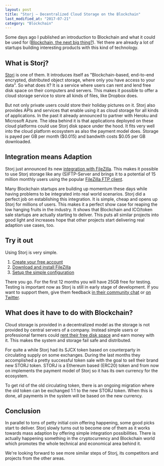 ```yaml
---
layout: post
title: "Storj – Decentralized Cloud Storage on the Blockchain"
last_modified_at: "2017-07-21"
category: "Blockchain"
---
```


Some days ago I published an introduction to Blockchain and what it could be used for (<a href="https://blog.codecentric.de/en/2017/07/what-is-blockchain/" target="_blank">Blockchain, the next big thing?</a>). Yet there are already a lot of startups building interesting products with this kind of technology.

## What is Storj?

<a href="https://storj.io/" target="_blank">Storj</a> is one of them. It introduces itself as "Blockchain-based, end-to-end encrypted, distributed object storage, where only you have access to your data". So what does it? It is a service where users can rent and lend free disk space on their computers and servers. This makes it possible to offer a cloud storage service to store all kinds of files, like Dropbox does.

But not only private users could store their holiday pictures on it. Storj also provides APIs and services that enable using it as cloud storage for all kinds of applications. In the past it already announced to partner with Heroku and Microsoft Azure. The idea behind it is that applications deployed on these cloud platforms could use Storj disk space under the hood. It fits very well into the cloud platform ecosystem as also the payment model does. Storage is payed per GB per month ($0.015) and bandwith costs $0.05 per GB downloaded.

## Integration means Adaption

Storj just announced its new <a href="http://blog.storj.io/post/163215547738/storj-and-filezilla-integration-bringing" target="_blank">integration with FileZilla</a>. This makes it possible to use Storj storage like any (S)FTP-Server and brings it to a potential of 15 million monthly users using the popular <a href="https://filezilla-project.org/" target="_blank">FileZilla FTP client</a>.

Many Blockchain startups are building up momentum these days while having problems to be integrated into real world scenarios. Storj did a perfect job on establishing this integration. It is simple, cheap and opens up Storj for millions of users. This makes it a perfect show case for reaping the low hanging fruits in the industry. It shows that Blockchain and ICO/token sale startups are actually starting to deliver. This puts all similar projects into good light and increases hope that other projects start delivering real adaption use cases, too.

## Try it out

Using Storj is very simple.

1. <a href="https://app.storj.io/#/signup?referralLink=limax-voltages-655" target="_blank">Create your free account</a>
2. <a href="https://filezilla-project.org/" target="_blank">Download and install FileZilla</a>
3. <a href="https://docs.storj.io/docs#section-quick-setup" target="_blank">Setup the simple configuration</a>

There you go. For the first 12 months you will have 25GB free for testing. Testing is important now as Storj is still in early stage of development. If you want to support them, give them feedback [in their community chat](https://community.storj.io) or [on Twitter](https://twitter.com/storjproject).

## What does it have to do with Blockchain?

Cloud storage is provided in a decentralized model as the storage is not provided by central servers of a company. Instead simple users or professional farmers could <a href="https://storj.io/share.html" target="_blank">rent their free disk space</a> and earn money with it. This makes the system and storage fail safe and distributed.

For quite a while Storj had its SJCX token based on counterparty in circulating supply on some exchanges. During the last months they accomplished a pretty successful token sale with the goal to sell their brand new STORJ token. STORJ is a Ethereum based (ERC20) token and from now on implements the payment model of Storj so it has its own currency for the ecosystem.

To get rid of the old circulating token, there is an ongoing migration where the old token can be exchanged 1:1 to the new STORJ token. When this is done, all payments in the system will be based on the new currency.

## Conclusion

In parallel to tons of petty initial coin offering happening, some good picks start to deliver. Storj slowly turns out to become one of them as it works towards mass adaption by offering simple integration possibilities. There is actually happening something in the cryptocurrency and Blockchain world which promotes the whole technical and economical area behind it.

We're looking forward to see more similar steps of Storj, its competitors and projects from the other areas.
